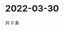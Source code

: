 # 2022-03-30

共 0 条

<!-- BEGIN WEIBO -->
<!-- 最后更新时间 Wed Mar 30 2022 09:10:05 GMT+0800 (China Standard Time) -->

<!-- END WEIBO -->
